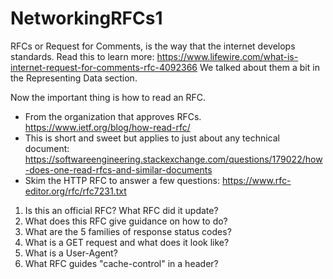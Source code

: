 # NetworkingRFCs1
RFCs or Request for Comments, is the way that the internet develops standards. Read this to learn more: <https://www.lifewire.com/what-is-internet-request-for-comments-rfc-4092366> We talked about them a bit in the Representing Data section.

Now the important thing is how to read an RFC.

* From the organization that approves RFCs. <https://www.ietf.org/blog/how-read-rfc/>
* This is short and sweet but applies to just about any technical document: <https://softwareengineering.stackexchange.com/questions/179022/how-does-one-read-rfcs-and-similar-documents>
* Skim the HTTP RFC to answer a few questions: <https://www.rfc-editor.org/rfc/rfc7231.txt>

1. Is this an official RFC? What RFC did it update?
2. What does this RFC give guidance on how to do?
3. What are the 5 families of response status codes?  
4. What is a GET request and what does it look like?
5. What is a User-Agent?
6. What RFC guides "cache-control" in a header?